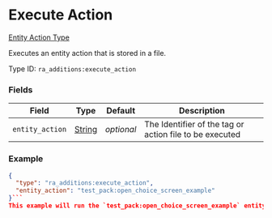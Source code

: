 # Execute Action
[Entity Action Type](../entity_action_types.md)

Executes an entity action that is stored in a file.

Type ID: `ra_additions:execute_action`
### Fields
Field | Type | Default | Description
------|------|---------|-------------
`entity_action` | [String](../data_types/string.md) | _optional_ | The Identifier of the tag or action file to be executed

### Example
```json
{
  "type": "ra_additions:execute_action",
  "entity_action": "test_pack:open_choice_screen_example"
}```
This example will run the `test_pack:open_choice_screen_example` entity action.
